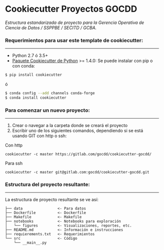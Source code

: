 # Cookiecutter Proyectos GOCDD

_Estructura estandarizada de proyecto para la Gerencia Operativa de Ciencia de Datos / SSPPBE / SECITD / GCBA._

### Requerimientos para usar este template de cookiecutter:
-----------
 - Python 2.7 ó 3.5+
 - [Paquete Cookiecutter de Python](http://cookiecutter.readthedocs.org/en/latest/installation.html) >= 1.4.0: Se puede instalar con pip o con conda:

``` bash
$ pip install cookiecutter
```

ó

``` bash
$ conda config --add channels conda-forge
$ conda install cookiecutter
```


### Para comenzar un nuevo proyecto:
------------
1. Crear o navegar a la carpeta donde se creará el proyecto
2. Escribir uno de los siguientes comandos, dependiendo si se está usando GIT con http o ssh:

Con http

    cookiecutter -c master https://gitlab.com/gocdd/cookiecutter-gocdd/

Para ssh

    cookiecutter -c master git@gitlab.com:gocdd/cookiecutter-gocdd.git



### Estructura del proyecto resultante:
------------

La estructura de proyecto resultante se ve así: 

```
├── data                <- Para datos
├── Dockerfile          <- Dockerfile
├── Makefile            <- Makefile
├── notebooks           <- Notebooks para exploración
│   └── figures         <- Visualizaciones, reportes, etc.
├── README.md           <- Información e instrucciones
├── requierements.txt   <- Requerimientos
└── src                 <- Código
    └── __main__.py

```

